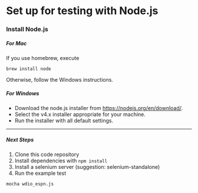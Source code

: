 # Set up for testing with Node.js

### Install Node.js

##### For Mac

If you use homebrew, execute
```
brew install node
```

Otherwise, follow the Windows instructions.

##### For Windows 

- Download the node.js installer from https://nodejs.org/en/download/.
- Select the v4.x installer appropriate for your machine.
- Run the installer with all default settings.

----------------------------

##### Next Steps

1. Clone this code repository
2. Install dependencies with `npm install`
3. Install a selenium server (suggestion: selenium-standalone)
4. Run the example test
``` nodejs
mocha wdio_espn.js
```